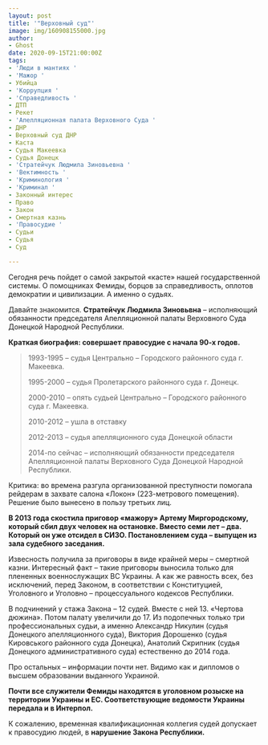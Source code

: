 ```yaml
---
layout: post
title: '"Верховный суд"'
image: img/160908155000.jpg
author:
- Ghost
date: 2020-09-15T21:00:00Z
tags:
- 'Люди в мантиях '
- 'Мажор '
- Убийца
- 'Коррупция '
- 'Справедливость '
- ДТП
- Рекет
- 'Апелляционная палата Верховного Суда '
- ДНР
- Верховный суд ДНР
- Каста
- Судья Макеевка
- Судья Донецк
- 'Стратейчук Людмила Зиновьевна '
- 'Вектимность '
- 'Криминология '
- 'Криминал '
- Законный интерес
- Право
- Закон
- Смертная казнь
- 'Правосудие '
- Судьи
- Судья
- Суд

---
```

Сегодня речь пойдет о самой закрытой «касте» нашей государственной системы. О помощниках Фемиды, борцов за справедливость, оплотов демократии и цивилизации. А именно о судьях.

Давайте знакомится. **Стратейчук Людмила Зиновьвна** – исполняющий обязанности председателя Апелляционной палаты Верховного Суда Донецкой Народной Республики.

**Краткая биография: совершает правосудие с начала 90-х годов.**

> 1993-1995 – судья Центрально – Городского районного суда г. Макеевка.
>
> 1995-2000 – судья Пролетарского районного суда г. Донецк.
>
> 2000-2010 – опять судьей Центрально – Городского районного суда г. Макеевка.
>
> 2010-2012 – ушла в отставку
>
> 2012-2013 – судья апелляционного суда Донецкой области
>
> 2014-по сейчас – исполняющий обязанности председателя Апелляционной палаты Верховного Суда Донецкой Народной Республики.

Критика: во времена разгула организованной преступности помогала рейдерам в захвате салона «Локон» (223-метрового помещения). Решение было вынесено в пользу третьих лиц. 

**В 2013 года скостила приговор «мажору» Артему Миргородскому, который сбил двух человек на остановке. Вместо семи лет – два. Который он уже отсидел в СИЗО. Постановлением суда – выпущен из зала судебного заседания.**

Извесность получила за приговоры в виде крайней меры – смертной казни. Интересный факт – такие приговоры выносила только для плененных военнослужащих ВС Украины. А как же равность всех, без исключений, перед Законом, в соответствии с Конституцией, Уголовного и Уголовно – процессуального кодексов Республики.

В подчинений у стажа Закона – 12 судей. Вместе с ней 13. «Чертова дюжина». Потом палату увеличили до 17. Из подопечных только три профессиональных судьи, а именно Александр Никулин (судья Донецкого апелляционного суда), Виктория Дорошенко (судья Кировського районного суда Донецка), Анатолий Скрипник (судья Донецкого административного суда) естественно до 2014 года.

Про остальных – информации почти нет. Видимо как и дипломов о высшем образовании выданного Украиной.

**Почти все служители Фемиды находятся в уголовном розыске на территории Украины и ЕС. Соответствующие ведомости Украины передала и в Интерпол.**

К сожалению, временная квалификационная коллегия судей допускает к правосудию людей, в **нарушение Закона Республики.**